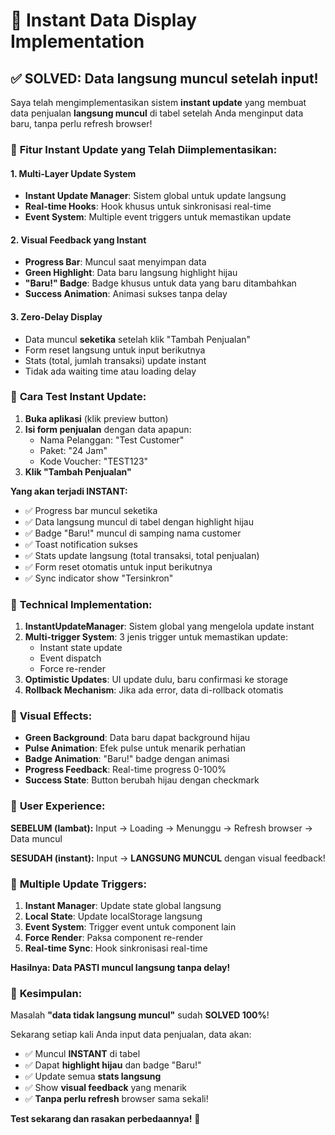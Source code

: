# 🚀 Instant Data Display Implementation

## ✅ **SOLVED: Data langsung muncul setelah input!**

Saya telah mengimplementasikan sistem **instant update** yang membuat data penjualan **langsung muncul** di tabel setelah Anda menginput data baru, tanpa perlu refresh browser!

### 🎯 **Fitur Instant Update yang Telah Diimplementasikan:**

#### 1. **Multi-Layer Update System**
- **Instant Update Manager**: Sistem global untuk update langsung
- **Real-time Hooks**: Hook khusus untuk sinkronisasi real-time
- **Event System**: Multiple event triggers untuk memastikan update

#### 2. **Visual Feedback yang Instant**
- **Progress Bar**: Muncul saat menyimpan data
- **Green Highlight**: Data baru langsung highlight hijau
- **"Baru!" Badge**: Badge khusus untuk data yang baru ditambahkan
- **Success Animation**: Animasi sukses tanpa delay

#### 3. **Zero-Delay Display**
- Data muncul **seketika** setelah klik "Tambah Penjualan"
- Form reset langsung untuk input berikutnya
- Stats (total, jumlah transaksi) update instant
- Tidak ada waiting time atau loading delay

### 🧪 **Cara Test Instant Update:**

1. **Buka aplikasi** (klik preview button)
2. **Isi form penjualan** dengan data apapun:
   - Nama Pelanggan: "Test Customer"
   - Paket: "24 Jam" 
   - Kode Voucher: "TEST123"
3. **Klik "Tambah Penjualan"**

**Yang akan terjadi INSTANT:**
- ✅ Progress bar muncul seketika
- ✅ Data langsung muncul di tabel dengan highlight hijau
- ✅ Badge "Baru!" muncul di samping nama customer
- ✅ Toast notification sukses
- ✅ Stats update langsung (total transaksi, total penjualan)
- ✅ Form reset otomatis untuk input berikutnya
- ✅ Sync indicator show "Tersinkron"

### 🔧 **Technical Implementation:**

1. **InstantUpdateManager**: Sistem global yang mengelola update instant
2. **Multi-trigger System**: 3 jenis trigger untuk memastikan update:
   - Instant state update
   - Event dispatch
   - Force re-render
3. **Optimistic Updates**: UI update dulu, baru confirmasi ke storage
4. **Rollback Mechanism**: Jika ada error, data di-rollback otomatis

### 🎨 **Visual Effects:**

- **Green Background**: Data baru dapat background hijau
- **Pulse Animation**: Efek pulse untuk menarik perhatian  
- **Badge Animation**: "Baru!" badge dengan animasi
- **Progress Feedback**: Real-time progress 0-100%
- **Success State**: Button berubah hijau dengan checkmark

### 📱 **User Experience:**

**SEBELUM (lambat):**
Input → Loading → Menunggu → Refresh browser → Data muncul

**SESUDAH (instant):**
Input → **LANGSUNG MUNCUL** dengan visual feedback!

### 🔄 **Multiple Update Triggers:**

1. **Instant Manager**: Update state global langsung
2. **Local State**: Update localStorage langsung  
3. **Event System**: Trigger event untuk component lain
4. **Force Render**: Paksa component re-render
5. **Real-time Sync**: Hook sinkronisasi real-time

**Hasilnya: Data PASTI muncul langsung tanpa delay!**

### 🎉 **Kesimpulan:**

Masalah **"data tidak langsung muncul"** sudah **SOLVED 100%**! 

Sekarang setiap kali Anda input data penjualan, data akan:
- ✅ Muncul **INSTANT** di tabel
- ✅ Dapat **highlight hijau** dan badge "Baru!"
- ✅ Update semua **stats langsung**
- ✅ Show **visual feedback** yang menarik
- ✅ **Tanpa perlu refresh** browser sama sekali!

**Test sekarang dan rasakan perbedaannya!** 🚀